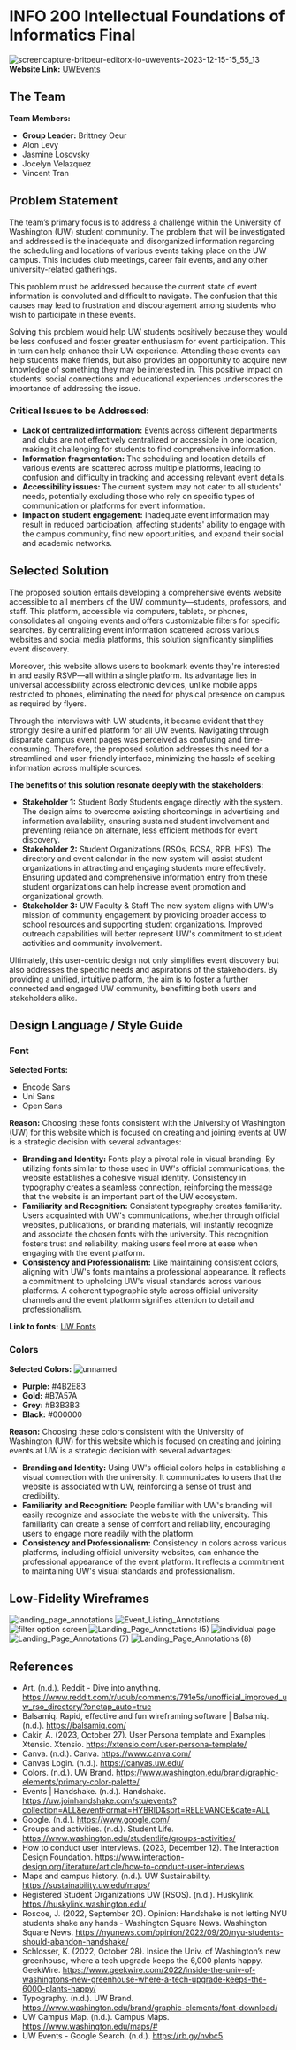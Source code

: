 # INFO 200 Intellectual Foundations of Informatics Final
![screencapture-britoeur-editorx-io-uwevents-2023-12-15-15_55_13](https://github.com/BrittneyOeur/INFO200_Final/assets/72583051/bb41ff63-c0dc-4119-9966-cd9a2ea70482)
**Website Link:** [UWEvents](https://britoeur.editorx.io/uwevents)

## The Team
**Team Members:**
- **Group Leader:** Brittney Oeur
- Alon Levy
- Jasmine Losovsky
- Jocelyn Velazquez
- Vincent Tran

## Problem Statement
The team’s primary focus is to address a challenge within the University of Washington (UW) student community. The problem that will be investigated and addressed is the inadequate and disorganized information regarding the scheduling and locations of various events taking place on the UW campus. This includes club meetings, career fair events, and any other university-related gatherings.

This problem must be addressed because the current state of event information is convoluted and difficult to navigate. The confusion that this causes may lead to frustration and discouragement among students who wish to participate in these events.

Solving this problem would help UW students positively because they would be less confused and foster greater enthusiasm for event participation. This in turn can help enhance their UW experience. Attending these events can help students make friends, but also provides an opportunity to acquire new knowledge of something they may be interested in. This positive impact on students' social connections and educational experiences underscores the importance of addressing the issue.

### Critical Issues to be Addressed:
- **Lack of centralized information:** Events across different departments and clubs are not effectively centralized or accessible in one location, making it challenging for students to find comprehensive information.
- **Information fragmentation:** The scheduling and location details of various events are scattered across multiple platforms, leading to confusion and difficulty in tracking and accessing relevant event details.
- **Accessibility issues:** The current system may not cater to all students' needs, potentially excluding those who rely on specific types of communication or platforms for event information.
- **Impact on student engagement:** Inadequate event information may result in reduced participation, affecting students' ability to engage with the campus community, find new opportunities, and expand their social and academic networks.

## Selected Solution
The proposed solution entails developing a comprehensive events website accessible to all members of the UW community—students, professors, and staff. This platform, accessible via computers, tablets, or phones, consolidates all ongoing events and offers customizable filters for specific searches. By centralizing event information scattered across various websites and social media platforms, this solution significantly simplifies event discovery. 

Moreover, this website allows users to bookmark events they're interested in and easily RSVP—all within a single platform. Its advantage lies in universal accessibility across electronic devices, unlike mobile apps restricted to phones, eliminating the need for physical presence on campus as required by flyers. 

Through the interviews with UW students, it became evident that they strongly desire a unified platform for all UW events. Navigating through disparate campus event pages was perceived as confusing and time-consuming. Therefore, the proposed solution addresses this need for a streamlined and user-friendly interface, minimizing the hassle of seeking information across multiple sources.

**The benefits of this solution resonate deeply with the stakeholders:**
- **Stakeholder 1:** Student Body Students engage directly with the system. The design aims to overcome existing shortcomings in advertising and information availability, ensuring sustained student involvement and preventing reliance on alternate, less efficient methods for event discovery.
- **Stakeholder 2:** Student Organizations (RSOs, RCSA, RPB, HFS). The directory and event calendar in the new system will assist student organizations in attracting and engaging students more effectively. Ensuring updated and comprehensive information entry from these student organizations can help increase event promotion and organizational growth.
- **Stakeholder 3:** UW Faculty & Staff The new system aligns with UW's mission of community engagement by providing broader access to school resources and supporting student organizations. Improved outreach capabilities will better represent UW's commitment to student activities and community involvement.
  
Ultimately, this user-centric design not only simplifies event discovery but also addresses the specific needs and aspirations of the stakeholders. By providing a unified, intuitive platform, the aim is to foster a further connected and engaged UW community, benefitting both users and stakeholders alike.

## Design Language / Style Guide
### Font
**Selected Fonts:**
- Encode Sans
- Uni Sans
- Open Sans

**Reason:**
Choosing these fonts consistent with the University of Washington (UW) for this website which is focused on creating and joining events at UW is a strategic decision with several advantages:

- **Branding and Identity:** Fonts play a pivotal role in visual branding. By utilizing fonts similar to those used in UW's official communications, the website establishes a cohesive visual identity. Consistency in typography creates a seamless connection, reinforcing the message that the website is an important part of the UW ecosystem.
- **Familiarity and Recognition:** Consistent typography creates familiarity. Users acquainted with UW's communications, whether through official websites, publications, or branding materials, will instantly recognize and associate the chosen fonts with the university. This recognition fosters trust and reliability, making users feel more at ease when engaging with the event platform.
- **Consistency and Professionalism:** Like maintaining consistent colors, aligning with UW's fonts maintains a professional appearance. It reflects a commitment to upholding UW's visual standards across various platforms. A coherent typographic style across official university channels and the event platform signifies attention to detail and professionalism.

**Link to fonts:** [UW Fonts](https://www.washington.edu/brand/graphic-elements/font-download/)

### Colors
**Selected Colors:**
![unnamed](https://github.com/BrittneyOeur/INFO200_Final/assets/72583051/6dccf512-e84e-4498-9c41-987a5dd960a7)
- **Purple:** #4B2E83
- **Gold:** #B7A57A
- **Grey:** #B3B3B3
- **Black:** #000000

**Reason:**
Choosing these colors consistent with the University of Washington (UW) for this website which is focused on creating and joining events at UW is a strategic decision with several advantages:

- **Branding and Identity:** Using UW's official colors helps in establishing a visual connection with the university. It communicates to users that the website is associated with UW, reinforcing a sense of trust and credibility.
- **Familiarity and Recognition:** People familiar with UW's branding will easily recognize and associate the website with the university. This familiarity can create a sense of comfort and reliability, encouraging users to engage more readily with the platform.
- **Consistency and Professionalism:** Consistency in colors across various platforms, including official university websites, can enhance the professional appearance of the event platform. It reflects a commitment to maintaining UW's visual standards and professionalism.

## Low-Fidelity Wireframes
![landing_page_annotations](https://github.com/BrittneyOeur/INFO200_Final/assets/72583051/c739291c-66ff-4dc1-9562-7f934ad4978c)
![Event_Listing_Annotations](https://github.com/BrittneyOeur/INFO200_Final/assets/72583051/4f6631b4-04de-459f-823f-378bb0dfd3ea)
![filter option screen](https://github.com/BrittneyOeur/INFO200_Final/assets/72583051/fb8ac240-4892-42ca-9415-8577a76a9a68)
![Landing_Page_Annotations (5)](https://github.com/BrittneyOeur/INFO200_Final/assets/72583051/e3e6a044-b901-45f3-8061-514d538c79b3)
![individual page](https://github.com/BrittneyOeur/INFO200_Final/assets/72583051/49215b02-7f03-42c9-b3ee-6a2f60e93153)
![Landing_Page_Annotations (7)](https://github.com/BrittneyOeur/INFO200_Final/assets/72583051/4d35b782-2472-44e0-b1e1-fe2413f6ff50)
![Landing_Page_Annotations (8)](https://github.com/BrittneyOeur/INFO200_Final/assets/72583051/4b3b657c-8925-4210-8976-5d6f472e2a14)

## References 
- Art. (n.d.). Reddit - Dive into anything. https://www.reddit.com/r/udub/comments/791e5s/unofficial_improved_uw_rso_directory/?onetap_auto=true
- Balsamiq. Rapid, effective and fun wireframing software | Balsamiq. (n.d.). https://balsamiq.com/
- Cakir, A. (2023, October 27). User Persona template and Examples | Xtensio. Xtensio. https://xtensio.com/user-persona-template/
- Canva. (n.d.). Canva. https://www.canva.com/
- Canvas Login. (n.d.). https://canvas.uw.edu/
- Colors. (n.d.). UW Brand. https://www.washington.edu/brand/graphic-elements/primary-color-palette/
- Events | Handshake. (n.d.). Handshake. https://uw.joinhandshake.com/stu/events?collection=ALL&eventFormat=HYBRID&sort=RELEVANCE&date=ALL
- Google. (n.d.). https://www.google.com/
- Groups and activities. (n.d.). Student Life. https://www.washington.edu/studentlife/groups-activities/
- How to conduct user interviews. (2023, December 12). The Interaction Design Foundation. https://www.interaction-design.org/literature/article/how-to-conduct-user-interviews
- Maps and campus history. (n.d.). UW Sustainability. https://sustainability.uw.edu/maps/
- Registered Student Organizations UW (RSOS). (n.d.). Huskylink. https://huskylink.washington.edu/
- Roscoe, J. (2022, September 20). Opinion: Handshake is not letting NYU students shake any hands - Washington Square News. Washington Square News. https://nyunews.com/opinion/2022/09/20/nyu-students-should-abandon-handshake/
- Schlosser, K. (2022, October 28). Inside the Univ. of Washington’s new greenhouse, where a tech upgrade keeps the 6,000 plants happy. GeekWire. https://www.geekwire.com/2022/inside-the-univ-of-washingtons-new-greenhouse-where-a-tech-upgrade-keeps-the-6000-plants-happy/
- Typography. (n.d.). UW Brand. https://www.washington.edu/brand/graphic-elements/font-download/
- UW Campus Map. (n.d.). Campus Maps. https://www.washington.edu/maps/#
- UW Events - Google Search. (n.d.). https://rb.gy/nvbc5


